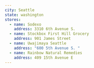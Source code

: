 ```yaml
---
city: Seattle
state: washington
stores:
  - name: Sodexo
    address: 3310 6th Avenue S.
  - name: Stockbox First Hill Grocery
    address: 901 James Street
  - name: Uwajimaya Seattle
    address: "600 5th Avenue S. "
  - name: Rainbow Natural Remedies
    address: 409 15th Avenue E
---
```

